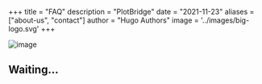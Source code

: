 +++
title = "FAQ"
description = "PlotBridge"
date = "2021-11-23"
aliases = ["about-us", "contact"]
author = "Hugo Authors"
image = '../images/big-logo.svg'
+++

![image](../images/big-logo.svg)

## Waiting...
